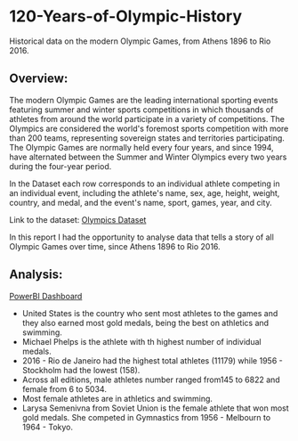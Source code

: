 # 120-Years-of-Olympic-History
Historical data on the modern Olympic Games, from Athens 1896 to Rio 2016.

## Overview:
The modern Olympic Games are the leading international sporting events featuring summer and winter sports competitions in which thousands of athletes from around the world participate in a variety of competitions. The Olympics are considered the world's foremost sports competition with more than 200 teams, representing sovereign states and territories participating. The Olympic Games are normally held every four years, and since 1994, have alternated between the Summer and Winter Olympics every two years during the four-year period.

In the Dataset each row corresponds to an individual athlete competing in an individual event, including the athlete's name, sex, age, height, weight, country, and medal, and the event's name, sport, games, year, and city.

Link to the dataset: [Olympics Dataset](https://app.mavenanalytics.io/datasets?search=olympic)

In this report I had the opportunity to analyse data that tells a story of all Olympic Games over time, since Athens 1896 to Rio 2016.

## Analysis:
[PowerBI Dashboard](https://app.powerbi.com/view?r=eyJrIjoiZDk4YTA5ZTQtYTRjNy00YmQwLThlODEtZGM2YmIyODBkMjE2IiwidCI6Ijc5NzgyMzFkLTA4ZjAtNDVhNy05ZDEzLTc3YzNmYTk2OGI4OCJ9)

- United States is the country who sent most athletes to the games and they also earned most gold medals, being the best on athletics and swimming.
- Michael Phelps is the athlete with th highest number of individual medals.
- 2016 - Rio de Janeiro had the highest total athletes (11179) while 1956 - Stockholm had the lowest (158).
- Across all editions, male athletes number ranged from145 to 6822 and female from 6 to 5034.
- Most female athletes are in athletics and swimming.
- Larysa Semenivna from Soviet Union is the female athlete that won most gold medals. She competed in Gymnastics from 1956 - Melbourn to 1964 - Tokyo.

